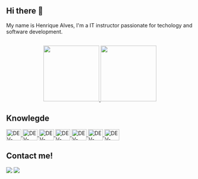 ## Hi there 👋
My name is Henrique Alves,  I'm a IT instructor passionate for techology and software development.
##
  <div align="center">
  <a href="https://github.com/rickalves">
    <img height="150rem" src="https://github-readme-stats.vercel.app/api?username=rickalves&show_icons=true&theme=highcontrast"/>
    <img height="150rem" src="https://github-readme-stats.vercel.app/api/top-langs/?username=rickalves&theme=highcontrast&layout=compact"/>
  </a>
 </div>
  
## Knowlegde
<div style="display: inline_block">
  <a href="https://github.com/rickalves">
    <img title="HTML5" alt="DEV-ICON" height="30" width="40" align="center" src="https://cdn.jsdelivr.net/gh/devicons/devicon/icons/html5/html5-original.svg" />
    <img title="CSS3" alt="DEV-ICON" height="30" width="40" align="center"  src="https://cdn.jsdelivr.net/gh/devicons/devicon/icons/css3/css3-original.svg" />
    <img title="JAVASCRIPT" alt="DEV-ICON" height="30" width="40" align="center" src="https://cdn.jsdelivr.net/gh/devicons/devicon/icons/javascript/javascript-original.svg" />
    <img title="NODEJS" alt="DEV-ICON" height="30" width="40" align="center" src="https://cdn.jsdelivr.net/gh/devicons/devicon/icons/nodejs/nodejs-original.svg" />
    <img title="MYSQL" alt="DEV-ICON" height="30" width="40" align="center" src="https://cdn.jsdelivr.net/gh/devicons/devicon/icons/mysql/mysql-original.svg" />
    <img title="JAVA" alt="DEV-ICON" height="30" width="40" align="center"  src="https://cdn.jsdelivr.net/gh/devicons/devicon/icons/java/java-original-wordmark.svg" />
    <img title="REACT" alt="DEV-ICON" height="30" width="40" align="center" src="https://cdn.jsdelivr.net/gh/devicons/devicon/icons/react/react-original.svg" />
<!--     <img title="VUE.JS" alt="DEV-ICON" height="30" width="40" align="center" src="https://cdn.jsdelivr.net/gh/devicons/devicon/icons/vuejs/vuejs-original.svg" /> -->
<!--     <img title="AWS" alt="DEV-ICON" height="30" width="40" align="center" src="https://cdn.jsdelivr.net/gh/devicons/devicon/icons/amazonwebservices/amazonwebservices-original.svg" /> -->
<!--     <img title="DOCKER" alt="DEV-ICON" height="30" width="40" align="center" src="https://cdn.jsdelivr.net/gh/devicons/devicon/icons/docker/docker-plain-wordmark.svg"/>
    <img title="ANGULAR" alt="DEV-ICON" height="30" width="40" align="center" src="https://cdn.jsdelivr.net/gh/devicons/devicon/icons/angularjs/angularjs-plain.svg"/> -->
    <!--<img title="FLUTTER" alt="DEV-ICON"height="30" width="40" align="center" src="https://cdn.jsdelivr.net/gh/devicons/devicon/icons/flutter/flutter-original.svg"/>
    <img title="PYTHON" alt="DEV-ICON" height="30" width="40" align="center" src="https://cdn.jsdelivr.net/gh/devicons/devicon/icons/python/python-original.svg"/>-->
  </a>
</div>

## Contact me!
  <div>
    <a href="https://www.instagram.com/rick_alves.r/" target="_blank"><img src="https://img.shields.io/badge/Instagram-E4405F?style=for-the-badge&logo=instagram&logoColor=white" target="_blank"></a>
    <a href="https://www.linkedin.com/in/henrique-alves-685a1777/" target="_blank"><img src="https://img.shields.io/badge/LinkedIn-0077B5?style=for-the-badge&logo=linkedin&logoColor=white" target="_blank"></a>
  </div>


